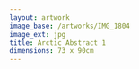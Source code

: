 ```yaml
---
layout: artwork
image_base: /artworks/IMG_1804
image_ext: jpg
title: Arctic Abstract 1
dimensions: 73 x 90cm
---
```



